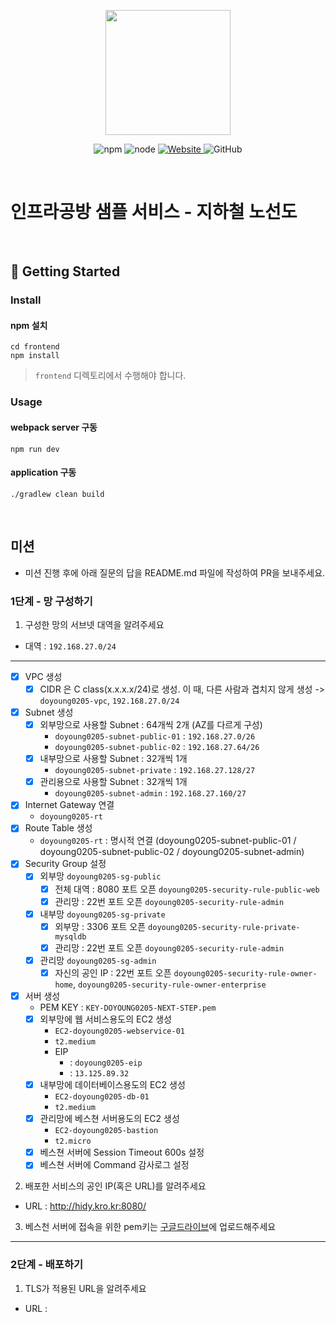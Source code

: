 <p align="center">
    <img width="200px;" src="https://raw.githubusercontent.com/woowacourse/atdd-subway-admin-frontend/master/images/main_logo.png"/>
</p>
<p align="center">
  <img alt="npm" src="https://img.shields.io/badge/npm-%3E%3D%205.5.0-blue">
  <img alt="node" src="https://img.shields.io/badge/node-%3E%3D%209.3.0-blue">
  <a href="https://edu.nextstep.camp/c/R89PYi5H" alt="nextstep atdd">
    <img alt="Website" src="https://img.shields.io/website?url=https%3A%2F%2Fedu.nextstep.camp%2Fc%2FR89PYi5H">
  </a>
  <img alt="GitHub" src="https://img.shields.io/github/license/next-step/atdd-subway-service">
</p>

<br>

# 인프라공방 샘플 서비스 - 지하철 노선도

<br>

## 🚀 Getting Started

### Install
#### npm 설치
```
cd frontend
npm install
```
> `frontend` 디렉토리에서 수행해야 합니다.

### Usage
#### webpack server 구동
```
npm run dev
```
#### application 구동
```
./gradlew clean build
```

<br>

## 미션

* 미션 진행 후에 아래 질문의 답을 README.md 파일에 작성하여 PR을 보내주세요.

### 1단계 - 망 구성하기

1. 구성한 망의 서브넷 대역을 알려주세요

- 대역 : `192.168.27.0/24`
---
- [x] VPC 생성
    - [x] CIDR 은 C class(x.x.x.x/24)로 생성. 이 때, 다른 사람과 겹치지 않게 생성 -> `doyoung0205-vpc`, `192.168.27.0/24`
- [x] Subnet 생성
    - [x] 외부망으로 사용할 Subnet : 64개씩 2개 (AZ를 다르게 구성)
        - `doyoung0205-subnet-public-01` : `192.168.27.0/26`
        - `doyoung0205-subnet-public-02` : `192.168.27.64/26`
    - [x] 내부망으로 사용할 Subnet : 32개씩 1개
        - `doyoung0205-subnet-private` : `192.168.27.128/27`
    - [x] 관리용으로 사용할 Subnet : 32개씩 1개
        - `doyoung0205-subnet-admin` : `192.168.27.160/27`
- [x] Internet Gateway 연결
    - `doyoung0205-rt`
- [x] Route Table 생성
    - `doyoung0205-rt` : 명시적 연결 (doyoung0205-subnet-public-01 / doyoung0205-subnet-public-02 / doyoung0205-subnet-admin)
- [x] Security Group 설정
    - [x] 외부망 `doyoung0205-sg-public`
        - [x] 전체 대역 : 8080 포트 오픈 `doyoung0205-security-rule-public-web`
        - [x] 관리망 : 22번 포트 오픈 `doyoung0205-security-rule-admin`
    - [x] 내부망 `doyoung0205-sg-private`
        - [x] 외부망 : 3306 포트 오픈 `doyoung0205-security-rule-private-mysqldb`
        - [x] 관리망 : 22번 포트 오픈 `doyoung0205-security-rule-admin`
    - [x] 관리망  `doyoung0205-sg-admin`
        - [x] 자신의 공인 IP : 22번 포트 오픈 `doyoung0205-security-rule-owner-home`, `doyoung0205-security-rule-owner-enterprise`
- [x] 서버 생성
    - PEM KEY : `KEY-DOYOUNG0205-NEXT-STEP.pem`
    - [x] 외부망에 웹 서비스용도의 EC2 생성
        - `EC2-doyoung0205-webservice-01`
        - `t2.medium`
        - EIP
            - : `doyoung0205-eip`
            - : `13.125.89.32`
    - [x] 내부망에 데이터베이스용도의 EC2 생성
        - `EC2-doyoung0205-db-01`
        - `t2.medium`
    - [x] 관리망에 베스쳔 서버용도의 EC2 생성
        - `EC2-doyoung0205-bastion`
        - `t2.micro`
    - [x] 베스쳔 서버에 Session Timeout 600s 설정
    - [x] 베스쳔 서버에 Command 감사로그 설정

2. 배포한 서비스의 공인 IP(혹은 URL)를 알려주세요

- URL : http://hidy.kro.kr:8080/

3. 베스천 서버에 접속을 위한 pem키는 [구글드라이브](https://drive.google.com/drive/folders/1dZiCUwNeH1LMglp8dyTqqsL1b2yBnzd1?usp=sharing)에
   업로드해주세요

---

### 2단계 - 배포하기

1. TLS가 적용된 URL을 알려주세요

- URL : 

